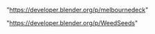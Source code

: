  
"https://developer.blender.org/p/melbournedeck"


"https://developer.blender.org/p/WeedSeeds"


 
